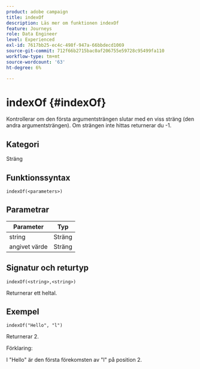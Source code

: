 ```yaml
---
product: adobe campaign
title: indexOf
description: Läs mer om funktionen indexOf
feature: Journeys
role: Data Engineer
level: Experienced
exl-id: 7617bb25-ec4c-498f-947a-66bbdecd1069
source-git-commit: 712f66b2715bac0af206755e59728c95499fa110
workflow-type: tm+mt
source-wordcount: '63'
ht-degree: 6%

---
```


# indexOf {#indexOf}

Kontrollerar om den första argumentsträngen slutar med en viss sträng (den andra argumentsträngen). Om strängen inte hittas returnerar du -1.

## Kategori

Sträng

## Funktionssyntax

`indexOf(<parameters>)`

## Parametrar

| Parameter | Typ |
|-----------|------------------|
| string | Sträng |
| angivet värde | Sträng |

## Signatur och returtyp

`indexOf(<string>,<string>)`

Returnerar ett heltal.

## Exempel

`indexOf("Hello", "l")`

Returnerar 2.

Förklaring:

I &quot;Hello&quot; är den första förekomsten av &quot;l&quot; på position 2.
